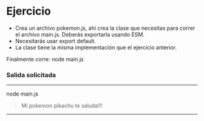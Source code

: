 # Ejercicio
- Crea un archivo pokemon.js, ahí crea la clase que necesitas para correr el archivo main.js. Deberás exportarla usando ESM.
- Necesitarás usar export default.
- La clase tiene la misma implementación que el ejercicio anterior.

Finalmente corre: node main.js

### Salida solicitada 
---
node main.js

> Mi pokemon pikachu te saluda!!!  

---
